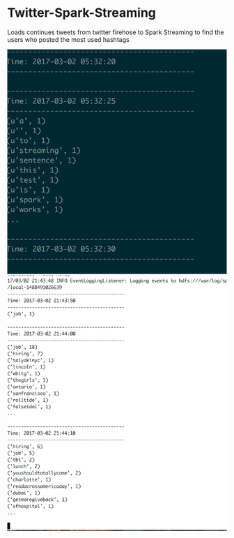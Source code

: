 # Twitter-Spark-Streaming
Loads continues tweets from twitter firehose to Spark Streaming to find the users who posted the most used hashtags


<img src="SimplerExample/spark_streaming.png">


<img src="Screen Shot 2017-03-12 at 4.36.36 PM.png">
